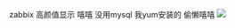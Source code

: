 zabbix  高颜值显示   嘻嘻   没用mysql  我yum安装的  偷懒嘻嘻
<img src="https://https://github.com/justbaibai/linux-shell/img/1.PNG">
